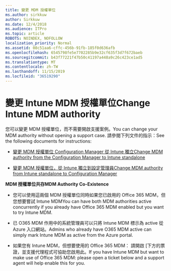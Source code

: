 ```yaml
---
title: 變更 MDM 授權單位
ms.author: sirkkuw
author: Sirkkuw
ms.date: 12/4/2018
ms.audience: ITPro
ms.topic: article
ROBOTS: NOINDEX, NOFOLLOW
localization_priority: Normal
ms.assetid: 08c51aa6-cffc-456b-91fb-185f0d636afb
ms.openlocfilehash: 6545798fe5e7702285b9e32cf635f3d7f672baeb
ms.sourcegitcommit: b43f77221f47b50c41197a448a9c26c423ce1ad5
ms.translationtype: MT
ms.contentlocale: zh-TW
ms.lasthandoff: 11/15/2019
ms.locfileid: "36519290"
---
```

# <a name="change-intune-mdm-authority"></a><span data-ttu-id="a1650-102">變更 Intune MDM 授權單位</span><span class="sxs-lookup"><span data-stu-id="a1650-102">Change Intune MDM authority</span></span>

<span data-ttu-id="a1650-103">您可以變更 MDM 授權單位，而不需要開啟支援案例。</span><span class="sxs-lookup"><span data-stu-id="a1650-103">You can change your MDM authority without opening a support case.</span></span> <span data-ttu-id="a1650-104">請參閱下列文件的指示：</span><span class="sxs-lookup"><span data-stu-id="a1650-104">See the following documents for instructions:</span></span>
  
- [<span data-ttu-id="a1650-105">變更 MDM 授權單位 Configuration Manager 從 Intune 獨立</span><span class="sxs-lookup"><span data-stu-id="a1650-105">Change MDM authority from the Configuration Manager to Intune standalone</span></span>](https://docs.microsoft.com/sccm/mdm/deploy-use/migrate-change-mdm-authority)
    
- [<span data-ttu-id="a1650-106">變更 MDM 授權單位，從 Intune 獨立到設定管理員</span><span class="sxs-lookup"><span data-stu-id="a1650-106">Change MDM authority from Intune standalone to Configuration Manager</span></span>](https://docs.microsoft.com/sccm/mdm/deploy-use/change-mdm-authority)
    
 <span data-ttu-id="a1650-107">**MDM 授權單位共存**</span><span class="sxs-lookup"><span data-stu-id="a1650-107">**MDM Authority Co-Existence**</span></span>
  
- <span data-ttu-id="a1650-108">您可以使用這兩個 MDM 授權單位同時如果您已啟用的 Office 365 MDM，但您想要嘗試 Intune MDM</span><span class="sxs-lookup"><span data-stu-id="a1650-108">You can have both MDM authorities active concurrently if you already have Office 365 MDM enabled but you want to try Intune MDM.</span></span>
    
- <span data-ttu-id="a1650-109">已 O365 MDM 作用中的系統管理員可以只將 Intune MDM 標示為 active 從 Azure 入口網站。</span><span class="sxs-lookup"><span data-stu-id="a1650-109">Admins who already have O365 MDM active can simply mark Intune MDM as active from the Azure portal.</span></span>
    
- <span data-ttu-id="a1650-110">如果您有 Intune MDM，但想要使用的 Office 365 MDM： 請開啟 [下方的票證，並支援代理程式可協助您啟用此。</span><span class="sxs-lookup"><span data-stu-id="a1650-110">If you have Intune MDM but want to make use of Office 365 MDM: please open a ticket below and a support agent will help enable this for you.</span></span>
    


